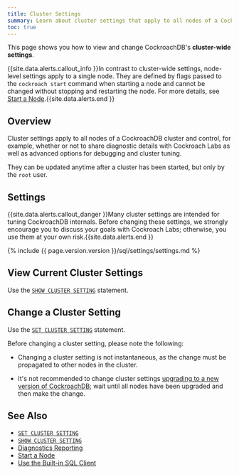 ```yaml
---
title: Cluster Settings
summary: Learn about cluster settings that apply to all nodes of a CockroachDB cluster.
toc: true
---
```


This page shows you how to view and change CockroachDB's **cluster-wide settings**.

{{site.data.alerts.callout_info }}In contrast to cluster-wide settings, node-level settings apply to a single node. They are defined by flags passed to the <code>cockroach start</code> command when starting a node and cannot be changed without stopping and restarting the node. For more details, see <a href="start-a-node.html">Start a Node</a>.{{site.data.alerts.end }}


## Overview

Cluster settings apply to all nodes of a CockroachDB cluster and control, for example, whether or not to share diagnostic details with Cockroach Labs as well as advanced options for debugging and cluster tuning.

They can be updated anytime after a cluster has been started, but only by the `root` user.

## Settings

{{site.data.alerts.callout_danger }}Many cluster settings are intended for tuning CockroachDB internals. Before changing these settings, we strongly encourage you to discuss your goals with Cockroach Labs; otherwise, you use them at your own risk.{{site.data.alerts.end }}

{% include {{ page.version.version }}/sql/settings/settings.md %}

## View Current Cluster Settings

Use the [`SHOW CLUSTER SETTING`](show-cluster-setting.html) statement.

## Change a Cluster Setting

Use the [`SET CLUSTER SETTING`](set-cluster-setting.html) statement.

Before changing a cluster setting, please note the following:

- 	Changing a cluster setting is not instantaneous, as the change must be propagated to other nodes in the cluster.

- 	It's not recommended to change cluster settings [upgrading to a new version of CockroachDB](upgrade-cockroach-version.html); wait until all nodes have been upgraded and then make the change.

## See Also

- [`SET CLUSTER SETTING`](set-cluster-setting.html)
- [`SHOW CLUSTER SETTING`](show-cluster-setting.html)
- [Diagnostics Reporting](diagnostics-reporting.html)
- [Start a Node](start-a-node.html)
- [Use the Built-in SQL Client](use-the-built-in-sql-client.html)
